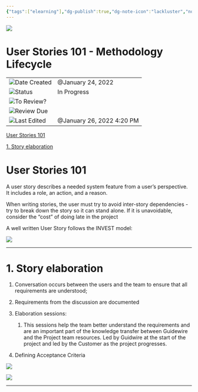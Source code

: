 ```yaml
---
{"tags":["elearning"],"dg-publish":true,"dg-note-icon":"lackluster","noteIcon":"lackluster","permalink":"/04-resources-material-para-zettel/elearning/user-stories-101-methodology-lifecycle/","dgPassFrontmatter":true,"created":"2025-10-16T10:25:22.626+01:00","updated":"2025-10-24T15:59:12.003+01:00"}
---
```


![](Dashboard/Attachments/icons_notes--outline%2018.png)

# User Stories 101 - Methodology Lifecycle

|   |   |
|---|---|
|![](Dashboard/Attachments/calendar_gray%201273.svg)Date Created|@January 24, 2022|
|![](Dashboard/Attachments/arrow-circle-down_gray%20950.svg)Status|In Progress|
|![](Dashboard/Attachments/checkmark-square_gray%20697.svg)To Review?||
|![](Dashboard/Attachments/formula_gray%20516.svg)Review Due||
|![](Dashboard/Attachments/clock_gray%20148.svg)Last Edited|@January 26, 2022 4:20 PM|

[User Stories 101](#36060031-ad08-4683-b9ff-bdaaa8e69652)

[1. Story elaboration](#d9f7a361-0fcc-4b78-8dea-8adafe1ab4c0)

# User Stories 101

A user story describes a needed system feature from a user’s perspective. It includes a role, an action, and a reason.

When writing stories, the user must try to avoid inter-story dependencies - try to break down the story so it can stand alone. If it is unavoidable, consider the “cost” of doing late in the project

A well written User Story follows the INVEST model:

[![](Dashboard/Attachments/Untitled%20145.png)](User%20Stories%20101%20-%20Methodology%20Lifecycle/Untitled.png)

---

# 1. Story elaboration

1. Conversation occurs between the users and the team to ensure that all requirements are understood;

2. Requirements from the discussion are documented

3. Elaboration sessions:
    1. This sessions help the team better understand the requirements and are an important part of the knowledge transfer between Guidewire and the Project team resources. Led by Guidwire at the start of the project and led by the Customer as the project progresses.

4. Defining Acceptance Criteria

[![](Dashboard/Attachments/Untitled%201%2024.png)](User%20Stories%20101%20-%20Methodology%20Lifecycle/Untitled%201.png)

[![](Dashboard/Attachments/Untitled%202%2020.png)](User%20Stories%20101%20-%20Methodology%20Lifecycle/Untitled%202.png)

---